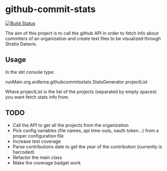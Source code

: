 # github-commit-stats

[![Build Status](https://travis-ci.org/ardlema/github-commit-stats.svg?branch=master)](https://travis-ci.org/ardlema/github-commit-stats)

The aim of this project is to call the github API in order to fetch info about commiters of an organization and create text files to be visualized through Stratio Datavis.

Usage
-----

In the sbt console type:

runMain org.ardlema.githubcommitsstats.StatsGenerator projectList

Where projectList is the list of the projects (separated by empty spaces) you want fetch stats info from.


TODO
----

* Call the API to get all the projects from the organization
* Pick config variables (file names, api time-outs, oauth token...) from a proper configuration file
* Increase test coverage
* Parse contributions date to get the year of the contribution (currently is harcoded)
* Refactor the main class
* Make the coverage badget work
